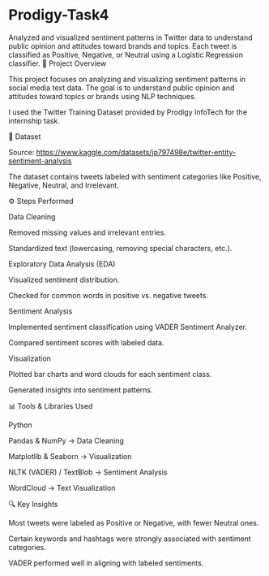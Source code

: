# Prodigy-Task4
Analyzed and visualized sentiment patterns in Twitter data to understand public opinion and attitudes toward brands and topics. Each tweet is classified as Positive, Negative, or Neutral using a Logistic Regression classifier.
📌 Project Overview

This project focuses on analyzing and visualizing sentiment patterns in social media text data.
The goal is to understand public opinion and attitudes toward topics or brands using NLP techniques.

I used the Twitter Training Dataset provided by Prodigy InfoTech for the internship task.

📂 Dataset

Source: https://www.kaggle.com/datasets/jp797498e/twitter-entity-sentiment-analysis

The dataset contains tweets labeled with sentiment categories like Positive, Negative, Neutral, and Irrelevant.

⚙️ Steps Performed

Data Cleaning

Removed missing values and irrelevant entries.

Standardized text (lowercasing, removing special characters, etc.).

Exploratory Data Analysis (EDA)

Visualized sentiment distribution.

Checked for common words in positive vs. negative tweets.

Sentiment Analysis

Implemented sentiment classification using VADER Sentiment Analyzer.

Compared sentiment scores with labeled data.

Visualization

Plotted bar charts and word clouds for each sentiment class.

Generated insights into sentiment patterns.

📊 Tools & Libraries Used

Python

Pandas & NumPy → Data Cleaning

Matplotlib & Seaborn → Visualization

NLTK (VADER) / TextBlob → Sentiment Analysis

WordCloud → Text Visualization

🔍 Key Insights

Most tweets were labeled as Positive or Negative, with fewer Neutral ones.

Certain keywords and hashtags were strongly associated with sentiment categories.

VADER performed well in aligning with labeled sentiments.
